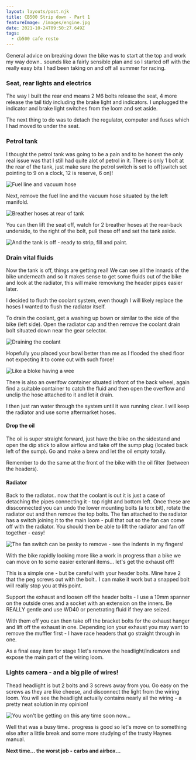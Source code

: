 ```yaml
---
layout: layouts/post.njk
title: CB500 Strip down - Part 1
featureImage: /images/engine.jpg
date: 2021-10-24T09:50:27.649Z
tags:
  - cb500 cafe resto
---
```

General advice on breaking down the bike was to start at the top and work my way down.. sounds like a fairly sensible plan and so I started off with the really easy bits I had been taking on and off all summer for racing. 

### Seat, rear lights and electrics

The way I built the rear end means 2 M6 bolts release the seat, 4 more release the tail tidy including the brake light and indicators. I unplugged the indicator and brake light switches from the loom and set aside. 

The next thing to do was to detach the regulator, computer and fuses which I had moved to under the seat.

### Petrol tank

I thought the petrol tank was going to be a pain and to be honest the only real issue was that I still had quite alot of petrol in it. There is only 1 bolt at the rear of the tank, just make sure the petrol switch is set to off(switch set pointing to 9 on a clock, 12 is reserve, 6 on)!

![Fuel line and vacuum hose ](/images/petrol-line-and-vacuum-line.jpg "Fuel line and vacuum hose")

Next, remove the fuel line and the vacuum hose situated by the left manifold.


![Breather hoses at rear of tank ](/images/cb500-petrol-tank-breather-hoses.jpg "Breather hoses at rear of tank")

You can then lift the seat off, watch for 2 breather hoses at the rear-back underside, to the right of the bolt, pull these off and set the tank aside.

![And the tank is off - ready to strip, fill and paint. ](/images/cb500-petrol-tank.jpg "And the tank is off - ready to strip, fill and paint.")

### Drain vital fluids

Now the tank is off, things are getting real! We can see all the innards of the bike underneath and so it makes sense to get some fluids out of the bike and look at the radiator, this will make removiung the header pipes easier later. 

I decided to flush the coolant system, even though I will likely replace the hoses I wanted to flush the radiator itself. 

To drain the coolant, get a washing up bown or similar to the side of the bike (left side). Open the radiator cap and then remove the coolant drain bolt situated down near the gear selector. 

![Draining the coolant ](/images/draining-coolant.jpg "Draining the coolant")

Hopefully you placed your bowl better than me as I flooded the shed floor not expecting it to come out with such force!  

![Like a bloke having a wee ](/images/draining-coolant-spill.jpg "Like a bloke having a wee")

There is also an overlfow container situated infront of the back wheel, again find a suitable container to catch the fluid and then open the overflow and unclip the hose attached to it and let it drain.

I then just ran water through the system until it was running clear. I will keep the radiator and use some aftermarket hoses.

#### Drop the oil

The oil is super straight forward, just have the bike on the sidestand and open the dip stick to allow airflow and take off the sump plug (located back left of the sump). Go and make a brew and let the oil empty totally. 

Remember to do the same at the front of the bike with the oil filter (between the headers).


#### Radiator

Back to the radiator.. now that the coolant is out it is just a case of detaching the pipes connecting it - top right and bottom left. Once these are dissconnected you can undo the lower mounting bolts (a torx bit), rotate the radiator out and then remove the top bolts. The fan attached to the radiator has a switch joining it to the main loom - pull that out so the fan can come off with the radiator. You should then be able to lift the radiator and fan off together - easy! 

![The fan switch can be pesky to remove - see the indents in my fingers! ](/images/removing-radiator.jpg "The fan switch can be pesky to remove - see the indents in my fingers!")

With the bike rapidly looking more like a work in progress than a bike we can move on to some easier exteranl items... let's get the exhaust off!

This is a simple one - but be careful with your header bolts. Mine have 2 that the peg screws out with the bolt.. I can make it work but a snapped bolt will really stop you at this point. 

Support the exhaust and loosen off the header bolts - I use a 10mm spanner on the outside ones and a socket with an extension on the inners. Be REALLY gentle and use WD40 or penetrating fluid if they are seized. 

With them off you can then take off the bracket bolts for the exhaust hanger and lift off the exhaust in one. Depending ion your exhaust you may want to remove the muffler first - I have race headers that go straight through in one. 

As a final easy item for stage 1 let's remove the headlight/indicators and expose the main part of the wiring loom.

### Lights camera - and a big pile of wires!

Thead headlight is but 2 bolts and 3 screws away from you. Go easy on the screws as they are like cheese, and disconnect the light from the wiring loom. You will see the headlight actually contains nearly all the wiring - a pretty neat solution in my opinion!

![You won't be getting on this any time soon now...  ](/images/stage-1-breakdown.jpg "You won't be getting on this any time soon now... ")

Well that was a busy time.. progress is good so let's move on to something else after a little break and some more studying of the trusty Haynes manual.


**Next time... the worst job - carbs and airbox...**
